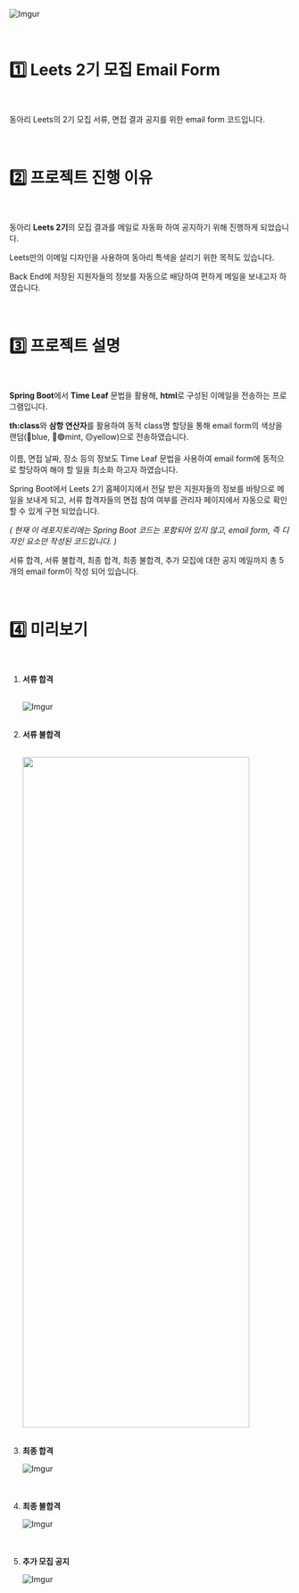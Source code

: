 ![Imgur](https://i.imgur.com/38mBqej.png)

<br/>

# :one: Leets 2기 모집 Email Form

<br/>

동아리 Leets의 2기 모집 서류, 면접 결과 공지를 위한 email form 코드입니다.  
<br/><br/>

# :two: 프로젝트 진행 이유

<br/>

동아리 **Leets 2기**의 모집 결과를 메일로 자동화 하여 공지하기 위해 진행하게 되었습니다.

Leets만의 이메일 디자인을 사용하여 동아리 특색을 살리기 위한 목적도 있습니다.

Back End에 저장된 지원자들의 정보를 자동으로 배당하여 편하게 메일을 보내고자 하였습니다.  
<br/><br/>

# :three: 프로젝트 설명

<br/>

**Spring Boot**에서 **Time Leaf** 문법을 활용해, **html**로 구성된 이메일을 전송하는 프로그램입니다.

**th:class**와 **삼항 연산자**를 활용하여 동적 class명 할당을 통해 email form의 색상을 랜덤(🔵blue, 🔵:green_circle:mint, :yellow_circle:yellow)으로 전송하였습니다.

이름, 면접 날짜, 장소 등의 정보도 Time Leaf 문법을 사용하여 email form에 동적으로 할당하여 해야 할 일을 최소화 하고자 하였습니다.

Spring Boot에서 Leets 2기 홈페이지에서 전달 받은 지원자들의 정보를 바탕으로 메일을 보내게 되고, 서류 합격자들의 면접 참여 여부를 관리자 페이지에서 자동으로 확인 할 수 있게 구현 되었습니다.

_( 현재 이 레포지토리에는 Spring Boot 코드는 포함되어 있지 않고, email form, 즉 디자인 요소만 작성된 코드입니다. )_
<br/>

서류 합격, 서류 불합격, 최종 합격, 최종 불합격, 추가 모집에 대한 공지 메일까지 총 5개의 email form이 작성 되어 있습니다.  
<br/><br/>

# :four: 미리보기

<br/>

1. **서류 합격**  
   <br/>

   ![Imgur](https://i.imgur.com/ydRmUPX.png)
   <br/><br/>

2. **서류 불합격**  
   <br/>

   <img src="https://i.imgur.com/iMcMaZr.png)" width="406px" height="1200px" />
   <br/><br/>

3. **최종 합격**
   <br/>

   ![Imgur](https://i.imgur.com/UoXhh0m.png)  
    <br/><br/>

4. **최종 불합격**
   <br/>

   ![Imgur](https://i.imgur.com/JGUeP92.png)  
    <br/><br/>

5. **추가 모집 공지**
   <br/>

   ![Imgur](https://i.imgur.com/iTpVU8F.png)
   <br/><br/>
